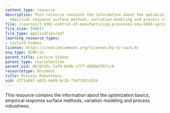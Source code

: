 ```yaml
---
content_type: resource
description: This resource contains the information about the optimization basics,
  empirical response surface methods, variation modeling and process robustness.
file: /courses/2-830j-control-of-manufacturing-processes-sma-6303-spring-2008/d2f1a897a8356e89bc2bf3e71b51c014_lecture16.pdf
file_size: 340617
file_type: application/pdf
learning_resource_types:
- Lecture Videos
license: https://creativecommons.org/licenses/by-nc-sa/4.0/
ocw_type: OCWFile
parent_title: Lecture Videos
parent_type: CourseSection
parent_uid: db787a5c-faf9-0e0b-17f7-dd98e5f8fcc8
resourcetype: Document
title: Process Robustness
uid: d2f1a897-a835-6e89-bc2b-f3e71b51c014
---
```

This resource contains the information about the optimization basics, empirical response surface methods, variation modeling and process robustness.